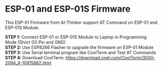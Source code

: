 # ESP-01 and ESP-01S Firmware

This ESP-01 Firmware from AI-Thinker support AT Command on ESP-01 and ESP-01S Module. 

<b> STEP 1: </b> Connect ESP-01 or ESP-01S Module to Laptop in Programming Mode (Short G0 Pin and GND)</br>
<b> STEP 2: </b> Use ESP8266 Flasher to upgrade the firmware on ESP-01 Module
<b> STEP 3: </b> Use Serial terminal program like CoolTerm and Test AT Commands
<b> STEP 4: </b> Download CoolTerm: https://download.cnet.com/CoolTerm/3000-2094_4-10915882.html
